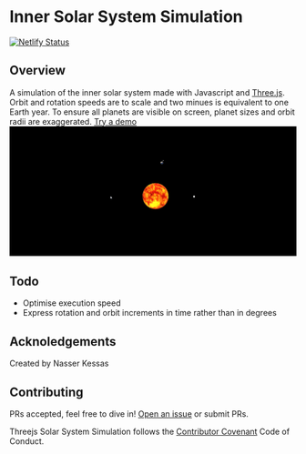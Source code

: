 # Inner Solar System Simulation
[![Netlify Status](https://api.netlify.com/api/v1/badges/cabab3a1-eb62-4d8b-9387-64052289053f/deploy-status)](https://app.netlify.com/sites/js-solar-system-simulation-nk/deploys)

## Overview

A simulation of the inner solar system made with Javascript and [Three.js](https://threejs.org/). Orbit and rotation speeds are to scale and two minues is equivalent to one Earth year. To ensure all planets are visible on screen, planet sizes and orbit radii are exaggerated. 
[Try a demo](https://js-solar-system-simulation-nk.netlify.app/)
![Solar System Simulation](./docs/solar-system.gif)

## Todo
- Optimise execution speed
- Express rotation and orbit increments in time rather than in degrees

## Acknoledgements
Created by Nasser Kessas

## Contributing
PRs accepted, feel free to dive in! [Open an issue](https://github.com/nasserkessas/threejs-solar-system-simulation/issues/new) or submit PRs.

Threejs Solar System Simulation follows the [Contributor Covenant](http://contributor-covenant.org/version/1/3/0/) Code of Conduct.